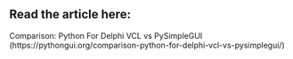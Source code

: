 <h2>Read the article here:</h2> 
Comparison: Python For Delphi VCL vs PySimpleGUI (https://pythongui.org/comparison-python-for-delphi-vcl-vs-pysimplegui/)
